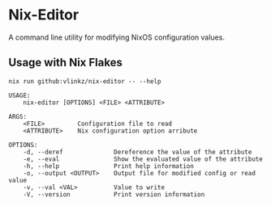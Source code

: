 # Nix-Editor
A command line utility for modifying NixOS configuration values.

## Usage with Nix Flakes
```
nix run github:vlinkz/nix-editor -- --help
```

```
USAGE:
    nix-editor [OPTIONS] <FILE> <ATTRIBUTE>

ARGS:
    <FILE>         Configuration file to read
    <ATTRIBUTE>    Nix configuration option arribute

OPTIONS:
    -d, --deref              Dereference the value of the attribute
    -e, --eval               Show the evaluated value of the attribute
    -h, --help               Print help information
    -o, --output <OUTPUT>    Output file for modified config or read value
    -v, --val <VAL>          Value to write
    -V, --version            Print version information
```